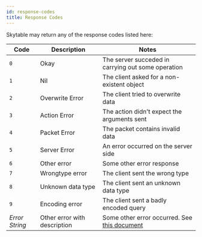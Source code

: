 ```yaml
---
id: response-codes
title: Response Codes
---
```


Skytable may return any of the response codes listed here:

| Code           | Description                  | Notes                                                  |
| -------------- | ---------------------------- | ------------------------------------------------------ |
| `0`            | Okay                         | The server succeded in carrying out some operation     |
| `1`            | Nil                          | The client asked for a non-existent object             |
| `2`            | Overwrite Error              | The client tried to overwrite data                     |
| `3`            | Action Error                 | The action didn't expect the arguments sent            |
| `4`            | Packet Error                 | The packet contains invalid data                       |
| `5`            | Server Error                 | An error occurred on the server side                   |
| `6`            | Other error                  | Some other error response                              |
| `7`            | Wrongtype error              | The client sent the wrong type                         |
| `8`            | Unknown data type            | The client sent an unknown data type                   |
| `9`            | Encoding error               | The client sent a badly encoded query                  |
| _Error String_ | Other error with description | Some other error occurred. See [this document](errors) |
